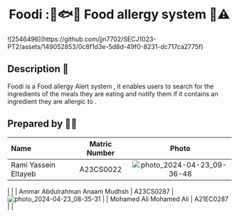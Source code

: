 <h1 align="center"> Foodi :🍞🐟🚨 Food allergy system 🥜⚠️ </h1>
![2546496](https://github.com/jjn7702/SECJ1023-PT2/assets/149052853/0c8f1d3e-5d8d-49f0-8231-dc717ca2775f)

## Description 📝
  Foodi is a Food allergy Alert system , it enables users to search for the ingredients of the meals they are eating and notify them if it contains an ingredient they are allergic to . 



## Prepared by 🧑‍💻

| Name             | Matric Number | Photo                                                         |
| :---------------- | :-------------: | :------------------------------------------------------------: |
| Rami Yassein Eltayeb       | A23CS0022     |![photo_2024-04-23_09-36-48](https://github.com/jjn7702/SECJ1023-PT2/assets/149052853/faf3c8d0-aa0f-44a3-a9da-60752e258a17)
 |
  |
| Ammar Abdulrahman Anaam Mudhsh   | A23CS0287     | ![photo_2024-04-23_08-35-31](https://github.com/jjn7702/SECJ1023-PT2/assets/149052853/141bba51-21cd-4963-a9f7-bca34e29dd39)
  |
| Mohamed Ali Mohamed Ali | A21EC0287     |       |
